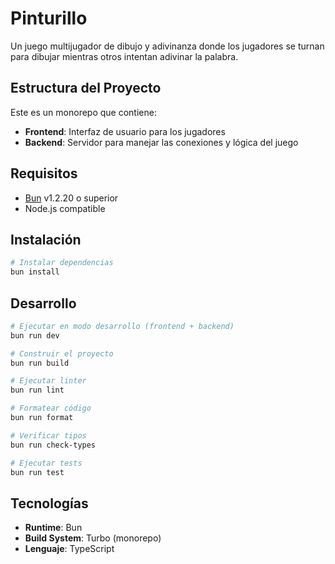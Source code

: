# Pinturillo

Un juego multijugador de dibujo y adivinanza donde los jugadores se turnan para dibujar mientras otros intentan adivinar la palabra.

## Estructura del Proyecto

Este es un monorepo que contiene:

- **Frontend**: Interfaz de usuario para los jugadores
- **Backend**: Servidor para manejar las conexiones y lógica del juego

## Requisitos

- [Bun](https://bun.com) v1.2.20 o superior
- Node.js compatible

## Instalación

```bash
# Instalar dependencias
bun install
```

## Desarrollo

```bash
# Ejecutar en modo desarrollo (frontend + backend)
bun run dev

# Construir el proyecto
bun run build

# Ejecutar linter
bun run lint

# Formatear código
bun run format

# Verificar tipos
bun run check-types

# Ejecutar tests
bun run test
```

## Tecnologías

- **Runtime**: Bun
- **Build System**: Turbo (monorepo)
- **Lenguaje**: TypeScript
